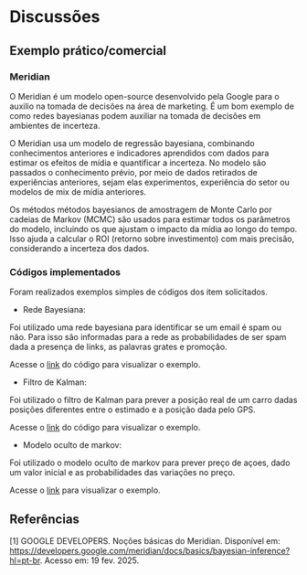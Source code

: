 # Discussões

## Exemplo prático/comercial

### Meridian

O Meridian é um modelo open-source desenvolvido pela Google para o auxilio na tomada de decisões na área de marketing. É um bom exemplo de como redes bayesianas podem auxiliar na tomada de decisões em ambientes de incerteza.

O Meridian usa um modelo de regressão bayesiana, combinando conhecimentos anteriores e indicadores aprendidos com dados para estimar os efeitos de mídia e quantificar a incerteza. No modelo são passados o conhecimento prévio, por meio de dados retirados de experiências anteriores, sejam elas experimentos, experiência do setor ou modelos de mix de mídia anteriores.

Os métodos  métodos bayesianos de amostragem de Monte Carlo por cadeias de Markov (MCMC) são usados para estimar todos os parâmetros do modelo, incluindo os que ajustam o impacto da mídia ao longo do tempo. Isso ajuda a calcular o ROI (retorno sobre investimento) com mais precisão, considerando a incerteza dos dados.

### Códigos implementados

Foram realizados exemplos simples de códigos dos item solicitados.

- Rede Bayesiana:

Foi utilizado uma rede bayesiana para identificar se um email é spam ou não. Para isso são informadas para a rede as probabilidades de ser spam dada a presença de links, as palavras grates e promoção.

Acesse o [link](https://github.com/brun0sk/Portifolio-IA/blob/main/codigos_python/Portifolio-5/bayesian_network.py) do código para visualizar o exemplo.

- Filtro de Kalman:

Foi utilizado o filtro de Kalman para prever a posição real de um carro dadas posições diferentes entre o estimado e a posição dada pelo GPS.

Acesse o [link](https://github.com/brun0sk/Portifolio-IA/blob/main/codigos_python/Portifolio-5/kalman_filter.py) do código para visualizar o exemplo.

- Modelo oculto de markov:

Foi utilizado o modelo oculto de markov para prever preço de açoes, dado um valor inicial e as probabilidades das variações no preço.

Acesse o [link](https://github.com/brun0sk/Portifolio-IA/blob/main/codigos_python/Portifolio-5/modelo_oculto_markov.py) para visualizar o exemplo.

## Referências

[1] GOOGLE DEVELOPERS. Noções básicas do Meridian. Disponível em: https://developers.google.com/meridian/docs/basics/bayesian-inference?hl=pt-br. Acesso em: 19 fev. 2025.